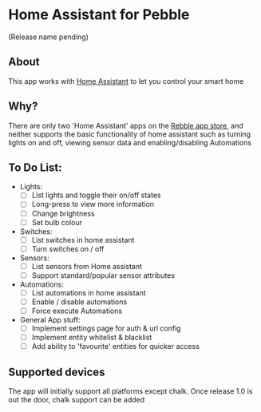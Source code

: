 # Home Assistant for Pebble
(Release name pending)

## About
This app works with [Home Assistant](http://hass.io) to let you control your smart home

## Why?

There are only two 'Home Assistant' apps on the [Rebble app store](https://apps.rebble.io), and neither supports the basic functionality of home assistant such as turning lights on and off, viewing sensor data and enabling/disabling Automations

## To Do List:

- Lights:
  - [ ] List lights and toggle their on/off states
  - [ ] Long-press to view more information
  - [ ] Change brightness
  - [ ] Set bulb colour
- Switches:
  - [ ] List switches in home assistant
  - [ ] Turn switches on / off
- Sensors:
  - [ ] List sensors from Home assistant
  - [ ] Support standard/popular sensor attributes
- Automations:
  - [ ] List automations in home assistant
  - [ ] Enable / disable automations
  - [ ] Force execute Automations
- General App stuff:
  - [ ] Implement settings page for auth & url config
  - [ ] Implement entity whitelist & blacklist
  - [ ] Add ability to 'favourite' entities for quicker access

## Supported devices
The app will initially support all platforms except chalk. Once release 1.0 is out the door, chalk support can be added
